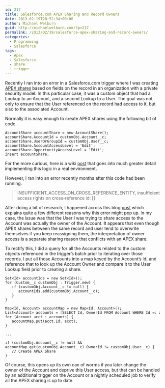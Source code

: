 ```yaml
---
id: 217
title: Salesforce.com APEX Sharing and Record Owners
date: 2013-02-19T20:52:34+00:00
author: Michael Welburn
guid: http://michaelwelburn.com/?p=217
permalink: /2013/02/19/salesforce-apex-sharing-and-record-owners/
categories:
  - Programming
  - Salesforce
tags:
  - Apex
  - Salesforce
  - share
  - trigger
---
```

Recently I ran into an error in a Salesforce.com trigger where I was creating <a title="APEX sharing" href="http://www.salesforce.com/us/developer/docs/apexcode/Content/apex_bulk_sharing_creating_with_apex.htm" target="_blank">APEX shares</a> based on fields on the record in an organization with a private security model. In this particular case, it was a custom object that had a Lookup to an Account, and a second Lookup to a User. The goal was not only to ensure that the User referenced on the record had access to it, but also to the associated Account.

<!--more-->

Normally it is easy enough to create APEX shares using the following bit of code.

    AccountShare accountShare = new AccountShare();
    accountShare.AccountId = customObj.Account__c;
    accountShare.UserOrGroupId = customObj.User__c;
    accountShare.AccountAccessLevel = 'Edit';
    accountShare.OpportunityAccessLevel = 'Edit';
    insert accountShare;

For the more curious, here is a wiki <a title="DeveloperForce" href="http://wiki.developerforce.com/page/Using_Apex_Managed_Sharing_to_Create_Custom_Record_Sharing_Logic" target="_blank">post</a> that goes into much greater detail implementing this logic in a real environment.

However, I ran into an error recently months after this code had been running.

> INSUFFICIENT\_ACCESS\_ON\_CROSS\_REFERENCE_ENTITY, insufficient access rights on cross-reference id: []

After doing a bit of research, I happened across this blog <a title="Forcetree" href="http://www.forcetree.com/2011/12/insufficientaccessoncrossreferenceentit.html" target="_blank">post</a> which explains quite a few different reasons why this error might pop up. In my case, the issue was that the User I was trying to share access to the Account was actually the owner of the Account. It appears that even though APEX shares between the same record and user tend to overwrite themselves if you keep reassigning them, the interpretation of owner access is a separate sharing reason that conflicts with an APEX share.

To rectify this, I did a query for all the Accounts related to the custom objects referenced in the trigger&#8217;s batch prior to iterating over those records. I put all those Accounts into a map keyed by the Account&#8217;s Id, and reference that to look up the Account Owner and compare it to the User Lookup field prior to creating a share.

    Set<Id> accountIds = new Set<Id>();
    for (Custom__c customObj : Trigger.new) {
       if (customObj.Account__c != null) {
          accountIds.add(customObj.Account__c);
       }
    }

    Map<Id, Account> accountMap = new Map<Id, Account>();
    List<Account> accounts = [SELECT Id, OwnerId FROM Account WHERE Id =: accountIds];
    for (Account acct : accounts) {
       accountMap.put(acct.Id, acct);
    }

    ...

    if (customObj.Account__c != null && accountMap.get(customObj.Account__c).OwnerId != customObj.User__c) {
       // Create APEX Share
    }

Of course, this opens up its own can of worms if you later change the owner of the Account and deprive this User access, but that can be handled by an additional trigger on the Account or a nightly scheduled job to verify all the APEX sharing is up to date.
